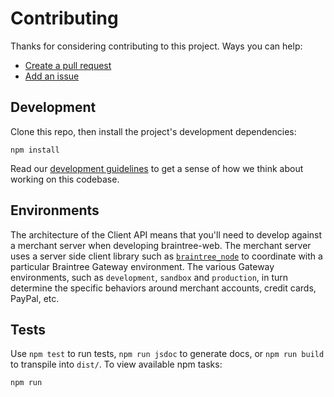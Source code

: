 Contributing
============

Thanks for considering contributing to this project. Ways you can help:

* [Create a pull request](https://help.github.com/articles/creating-a-pull-request)
* [Add an issue](https://github.com/braintree/braintree-web/issues)

## Development

Clone this repo, then install the project's development dependencies:

```
npm install
```

Read our [development guidelines](DEVELOPMENT.md) to get a sense of how we think about working on this codebase.

## Environments

The architecture of the Client API means that you'll need to develop against a merchant server when developing braintree-web. The merchant server uses a server side client library such as [`braintree_node`](https://github.com/braintree/braintree_node) to coordinate with a particular Braintree Gateway environment. The various Gateway environments, such as `development`, `sandbox` and `production`, in turn determine the specific behaviors around merchant accounts, credit cards, PayPal, etc.

## Tests

Use `npm test` to run tests, `npm run jsdoc` to generate docs, or `npm run build` to transpile into `dist/`. To view available npm tasks:

```
npm run
```
